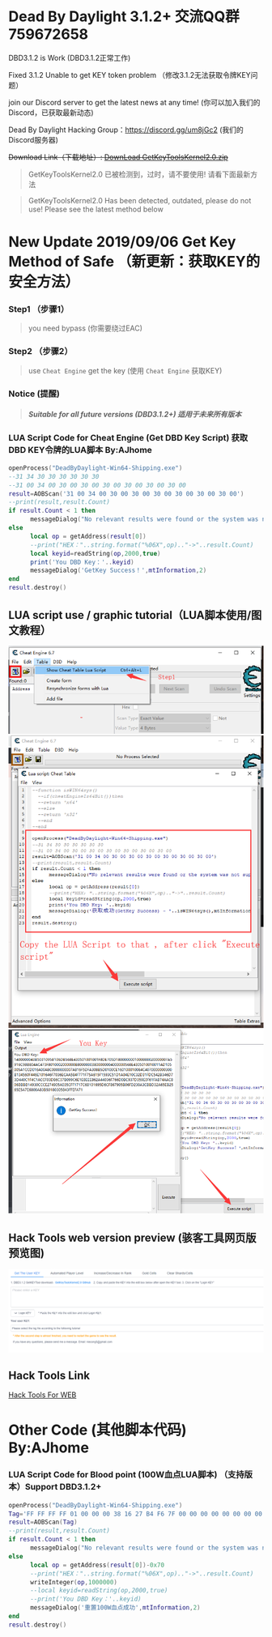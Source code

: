 # Dead By Daylight 3.1.2+  交流QQ群759672658

DBD3.1.2 is Work (DBD3.1.2正常工作)

Fixed 3.1.2 Unable to get KEY token problem （修改3.1.2无法获取令牌KEY问题）

join our Discord server to get the latest news at any time! (你可以加入我们的Discord，已获取最新动态)

Dead By Daylight Hacking Group：https://discord.gg/um8jGc2   (我们的Discord服务器)

~~Download Link（下载地址）: <a href="https://github.com/xlsqwg/GetKeyToolsKernel/releases/download/2.0/GetKeyToolsKernel2.0.zip">DownLoad GetKeyToolsKernel2.0.zip</a>~~ 

>GetKeyToolsKernel2.0 已被检测到，过时，请不要使用! 请看下面最新方法

>GetKeyToolsKernel2.0 Has been detected, outdated, please do not use! Please see the latest method below

# New Update 2019/09/06 Get Key Method of Safe （新更新：获取KEY的安全方法）

### Step1 （步骤1）

> you need bypass (你需要绕过EAC)

### Step2 （步骤2）

> use `Cheat Engine` get the key (使用 `Cheat Engine` 获取KEY)

### Notice (提醒)

> ##### Suitable for all future versions (DBD3.1.2+) 适用于未来所有版本

### LUA Script Code for Cheat Engine (Get DBD Key Script) 获取DBD KEY令牌的LUA脚本 By:AJhome
```lua
openProcess("DeadByDaylight-Win64-Shipping.exe")
--31 34 30 30 30 30 30 30
--31 00 34 00 30 00 30 00 30 00 30 00 30 00 30 00
result=AOBScan('31 00 34 00 30 00 30 00 30 00 30 00 30 00 30 00')
--print(result,result.Count)
if result.Count < 1 then
      messageDialog("No relevant results were found or the system was not supported. It is recommended to restart the system.", mtError, mbOK)
else
      local op = getAddress(result[0])
      --print("HEX："..string.format("%06X",op).."->"..result.Count)
      local keyid=readString(op,2000,true)
      print('You DBD Key：'..keyid)
      messageDialog('GetKey Success！',mtInformation,2)
end
result.destroy()
```
## LUA script use / graphic tutorial（LUA脚本使用/图文教程）

<img src="s1.png">
<img src="s2.png">
<img src="s3.png">

## Hack Tools web version preview (骇客工具网页版预览图)
<img src="s4.png">

## Hack Tools Link
[Hack Tools For WEB](https://www.huayoubox.com/dbden/)

# Other Code (其他脚本代码) By:AJhome

### LUA Script Code for Blood point (100W血点LUA脚本) （支持版本）Support DBD3.1.2+
```lua
openProcess("DeadByDaylight-Win64-Shipping.exe")
Tag='FF FF FF FF 01 00 00 00 38 16 27 B4 F6 7F 00 00 00 00 00 00 00 00 00 00 21 00 00 00 40 00 00 00 FF FF FF FF 00 00 00 00'
result=AOBScan(Tag)
--print(result,result.Count)
if result.Count < 1 then
	  messageDialog("No relevant results were found or the system was not supported. It is recommended to restart the system.", mtError, mbOK)
else
	  local op = getAddress(result[0])-0x70
      --print("HEX："..string.format("%06X",op).."->"..result.Count)
      writeInteger(op,1000000)
      --local keyid=readString(op,2000,true)
      --print('You DBD Key：'..keyid)
      messageDialog('重置100W血点成功',mtInformation,2)
end
result.destroy()
```
